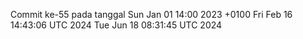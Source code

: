 Commit ke-55 pada tanggal Sun Jan 01 14:00 2023 +0100
Fri Feb 16 14:43:06 UTC 2024
Tue Jun 18 08:31:45 UTC 2024

